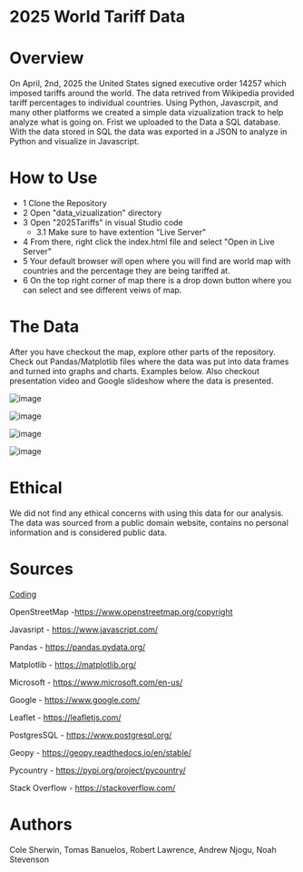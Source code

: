 # 2025 World Tariff Data

# Overview

On April, 2nd, 2025 the United States signed executive order 14257 which imposed tariffs around the world. The data retrived from Wikipedia provided tariff percentages to individual countries. Using Python, Javascrpit, and many other platforms we created a simple data vizualization track to help analyze what is going on. 
Frist we uploaded to the Data a SQL database. With the data stored in SQL the data was exported in a JSON to analyze in Python and visualize in Javascript.

# How to Use

* 1 Clone the Repository 
* 2 Open "data_vizualization" directory
* 3 Open "2025Tariffs" in visual Studio code
  * 3.1 Make sure to have extention "Live Server" 
* 4 From there, right click the index.html file and select "Open in Live Server"
* 5 Your default browser will open where you will find are world map with countries and the percentage they are being tariffed at.
* 6 On the top right corner of map there is a drop down button where you can select and see different veiws of map.
     
# The Data

After you have checkout the map, explore other parts of the repository. Check out Pandas/Matplotlib files where the data was put into data frames and turned into graphs and charts. Examples below. Also checkout presentation video and Google slideshow where the data is presented. 

![image](https://github.com/user-attachments/assets/c0f4fbd3-4442-417e-85d4-4559abe80c53)

![image](https://github.com/user-attachments/assets/2ee9a509-cdc4-47ae-92c0-f8934ef4a3cd)

![image](https://github.com/user-attachments/assets/6ce17f23-fd70-4aae-9565-71703542d5d7)

![image](https://github.com/user-attachments/assets/5af732d0-7db3-49fc-9727-29431d21dbd2)

# Ethical

We did not find any ethical concerns with using this data for our analysis. The data was sourced from a public domain website, contains no personal information and is considered public data.
 


# Sources

<ins>Coding</ins>

OpenStreetMap -https://www.openstreetmap.org/copyright

Javasript - https://www.javascript.com/

Pandas - https://pandas.pydata.org/

Matplotlib - https://matplotlib.org/

Microsoft - https://www.microsoft.com/en-us/

Google - https://www.google.com/

Leaflet - https://leafletjs.com/

PostgresSQL - https://www.postgresql.org/

Geopy - https://geopy.readthedocs.io/en/stable/

Pycountry - https://pypi.org/project/pycountry/

Stack Overflow - https://stackoverflow.com/

# Authors 
Cole Sherwin, Tomas Banuelos, Robert Lawrence, Andrew Njogu, Noah Stevenson





